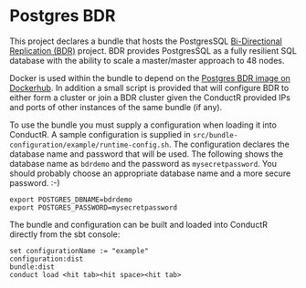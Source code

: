 # Postgres BDR

This project declares a bundle that hosts the PostgresSQL [Bi-Directional Replication (BDR)](http://2ndquadrant.com/en/resources/bdr/) project. BDR provides PostgresSQL as a fully resilient SQL database with the ability to scale a master/master approach to 48 nodes.

Docker is used within the bundle to depend on the [Postgres BDR image on Dockerhub](https://registry.hub.docker.com/u/agios/postgres-bdr/). In addition a small script is provided that will configure BDR to either form a cluster or join a BDR cluster given the ConductR provided IPs and ports of other instances of the same bundle (if any).

To use the bundle you must supply a configuration when loading it into ConductR. A sample configuration is supplied in `src/bundle-configuration/example/runtime-config.sh`. The configuration declares the database name and password that will be used. The following shows the database name as `bdrdemo` and the password as `mysecretpassword`. You should probably choose an appropriate database name and a more secure password. :-)

```
export POSTGRES_DBNAME=bdrdemo
export POSTGRES_PASSWORD=mysecretpassword
```

The bundle and configuration can be built and loaded into ConductR directly from the sbt console:

```
set configurationName := "example"
configuration:dist
bundle:dist
conduct load <hit tab><hit space><hit tab>
```

